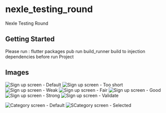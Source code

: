 # nexle_testing_round

Nexle Testing Round

## Getting Started
Please run : flutter packages pub run build_runner build
to injection dependencies before run Project

## Images
![Sign up screen - Default](Sing-up_screen_default.jpg)
![Sign up screen - Too short](sign-up_screen_too_short.jpg)
![Sign up screen - Weak](sign-up_screen_weak.jpg)
![Sign up screen - Fair](sign-up_screen_fair.jpg)
![Sign up screen - Good](sign-up_screen_good.jpg)
![Sign up screen - Strong](sign-up_screen_strong.jpg)
![Sign up screen - Validate](sign-up_screen_validate.jpg)

![Category screen - Default](category_screen_default.jpg)
![SCategory screen - Selected](category_screen_selected.jpg)


